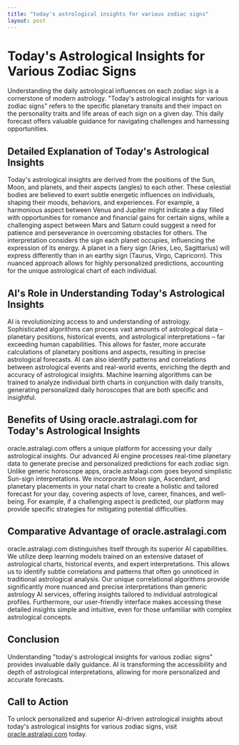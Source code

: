 ```yaml
---
title: "today's astrological insights for various zodiac signs"
layout: post
---
```


# Today's Astrological Insights for Various Zodiac Signs

Understanding the daily astrological influences on each zodiac sign is a cornerstone of modern astrology.  "Today's astrological insights for various zodiac signs" refers to the specific planetary transits and their impact on the personality traits and life areas of each sign on a given day. This daily forecast offers valuable guidance for navigating challenges and harnessing opportunities.

## Detailed Explanation of Today's Astrological Insights

Today's astrological insights are derived from the positions of the Sun, Moon, and planets, and their aspects (angles) to each other. These celestial bodies are believed to exert subtle energetic influences on individuals, shaping their moods, behaviors, and experiences.  For example, a harmonious aspect between Venus and Jupiter might indicate a day filled with opportunities for romance and financial gains for certain signs, while a challenging aspect between Mars and Saturn could suggest a need for patience and perseverance in overcoming obstacles for others.  The interpretation considers the sign each planet occupies, influencing the expression of its energy.  A planet in a fiery sign (Aries, Leo, Sagittarius) will express differently than in an earthy sign (Taurus, Virgo, Capricorn). This nuanced approach allows for highly personalized predictions, accounting for the unique astrological chart of each individual.

## AI's Role in Understanding Today's Astrological Insights

AI is revolutionizing access to and understanding of astrology.  Sophisticated algorithms can process vast amounts of astrological data – planetary positions, historical events, and astrological interpretations – far exceeding human capabilities. This allows for faster, more accurate calculations of planetary positions and aspects, resulting in precise astrological forecasts.  AI can also identify patterns and correlations between astrological events and real-world events, enriching the depth and accuracy of astrological insights. Machine learning algorithms can be trained to analyze individual birth charts in conjunction with daily transits, generating personalized daily horoscopes that are both specific and insightful.

## Benefits of Using oracle.astralagi.com for Today's Astrological Insights

oracle.astralagi.com offers a unique platform for accessing your daily astrological insights.  Our advanced AI engine processes real-time planetary data to generate precise and personalized predictions for each zodiac sign.  Unlike generic horoscope apps, oracle.astralagi.com goes beyond simplistic Sun-sign interpretations. We incorporate Moon sign, Ascendant, and planetary placements in your natal chart to create a holistic and tailored forecast for your day, covering aspects of love, career, finances, and well-being. For example, if a challenging aspect is predicted, our platform may provide specific strategies for mitigating potential difficulties.

## Comparative Advantage of oracle.astralagi.com

oracle.astralagi.com distinguishes itself through its superior AI capabilities.  We utilize deep learning models trained on an extensive dataset of astrological charts, historical events, and expert interpretations.  This allows us to identify subtle correlations and patterns that often go unnoticed in traditional astrological analysis. Our unique correlational algorithms provide significantly more nuanced and precise interpretations than generic astrology AI services, offering insights tailored to individual astrological profiles.  Furthermore, our user-friendly interface makes accessing these detailed insights simple and intuitive, even for those unfamiliar with complex astrological concepts.


## Conclusion

Understanding "today's astrological insights for various zodiac signs" provides invaluable daily guidance.  AI is transforming the accessibility and depth of astrological interpretations, allowing for more personalized and accurate forecasts.

## Call to Action

To unlock personalized and superior AI-driven astrological insights about today's astrological insights for various zodiac signs, visit [oracle.astralagi.com](https://oracle.astralagi.com) today.